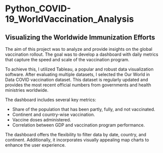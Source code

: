 # Python_COVID-19_WorldVaccination_Analysis
## Visualizing the Worldwide Immunization Efforts

The aim of this project was to analyze and provide insights on the global vaccination rollout. The goal was to develop a dashboard with daily metrics that capture the speed and scale of the vaccination program.

To achieve this, I utilized Tableau, a popular and robust data visualization software. After evaluating multiple datasets, I selected the Our World in Data COVID vaccination dataset. This dataset is regularly updated and provides the most recent official numbers from governments and health ministries worldwide.

The dashboard includes several key metrics:

* Share of the population that has been partly, fully, and not vaccinated.
* Continent and country-wise vaccination.
* Vaccine doses administered.
* Correlation between GDP and vaccination program performance.

The dashboard offers the flexibility to filter data by date, country, and continent. Additionally, it incorporates visually appealing map charts to enhance the user experience.



